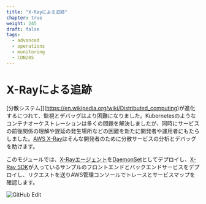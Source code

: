 ```yaml
---
title: "X-Rayによる追跡"
chapter: true
weight: 245
draft: false
tags:
  - advanced
  - operations
  - monitoring
  - CON205
---
```


<!--
# Tracing with X-Ray
-->
# X-Rayによる追跡

<!--
As [distributed systems](https://en.wikipedia.org/wiki/Distributed_computing) evolve, monitoring and debugging services becomes challenging. Container-orchestration platforms like Kubernetes solve a lot of problems, but they also introduce new challenges for developers and operators in understanding how services interact and where latency exists. [AWS X-Ray](https://aws.amazon.com/xray/) helps developers analyze and debug distributed services.
-->
[分散システム]](https://en.wikipedia.org/wiki/Distributed_computing)が進化するにつれて、監視とデバッグはより困難になりました。Kubernetesのようなコンテナオーケストレーションは多くの問題を解決しましたが、同時にサービスの前後関係の理解や遅延の発生場所などの困難を新たに開発者や運用者にもたらしました。[AWS X-Ray](https://aws.amazon.com/xray/)はそんな開発者のために分散サービスの分析とデバッグを助けます。

<!--
In this module, we are going to deploy the [X-Ray agent](https://docs.aws.amazon.com/xray/latest/devguide/xray-daemon.html) as a [DaemonSet](https://kubernetes.io/docs/concepts/workloads/controllers/daemonset/), deploy sample front-end and back-end services that are instrumented with the [X-Ray SDK](https://docs.aws.amazon.com/xray/index.html#lang/en_us), make some sample requests and then examine the traces and service maps in the AWS Management Console.
-->
このモジュールでは、[X-Rayエージェント](https://docs.aws.amazon.com/xray/latest/devguide/xray-daemon.html)を[DaemonSet](https://kubernetes.io/docs/concepts/workloads/controllers/daemonset/)としてデプロイし、[X-Ray SDK](https://docs.aws.amazon.com/xray/index.html#lang/en_us)が入っているサンプルのフロントエンドとバックエンドサービスをデプロイし、リクエストを送りAWS管理コンソールでトレースとサービスマップを確認します。

![GitHub Edit](/images/x-ray/overview.png)
